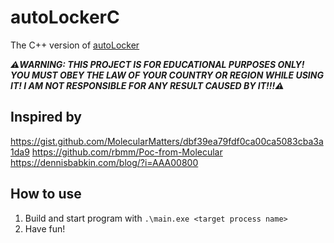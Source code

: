 # autoLockerC
The C++ version of [autoLocker](https://github.com/ArthurZhou/autoLocker)

***⚠️WARNING: THIS PROJECT IS FOR EDUCATIONAL PURPOSES ONLY!
YOU MUST OBEY THE LAW OF YOUR COUNTRY OR REGION WHILE USING IT!
I AM NOT RESPONSIBLE FOR ANY RESULT CAUSED BY IT!!!⚠️***

## Inspired by
https://gist.github.com/MolecularMatters/dbf39ea79fdf0ca00ca5083cba3a1da9
https://github.com/rbmm/Poc-from-Molecular
https://dennisbabkin.com/blog/?i=AAA00800

## How to use
1. Build and start program with `.\main.exe <target process name>`
2. Have fun!